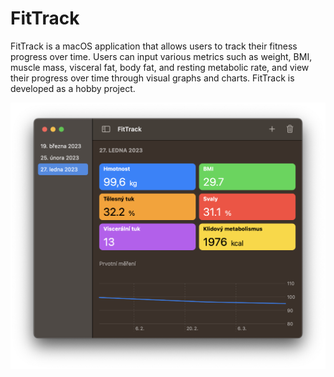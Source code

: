 # FitTrack

FitTrack is a macOS application that allows users to track their fitness progress over time. Users can input various metrics such as weight, BMI, muscle mass, visceral fat, body fat, and resting metabolic rate, and view their progress over time through visual graphs and charts. FitTrack is developed as a hobby project.

![FitTrack Screenshot](screenshot.png)